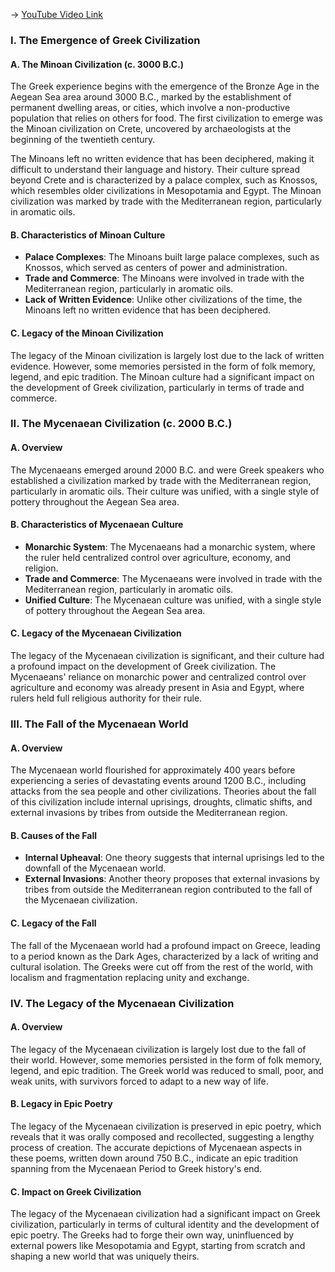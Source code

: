 -> [YouTube Video Link](https://www.youtube.com/watch?v=GDNTsdtbKy8&list=PL023BCE5134243987&index=2&pp=iAQB)

### I. The Emergence of Greek Civilization
#### A. The Minoan Civilization (c. 3000 B.C.)

The Greek experience begins with the emergence of the Bronze Age in the Aegean Sea area around 3000 B.C., marked by the establishment of permanent dwelling areas, or cities, which involve a non-productive population that relies on others for food. The first civilization to emerge was the Minoan civilization on Crete, uncovered by archaeologists at the beginning of the twentieth century.

The Minoans left no written evidence that has been deciphered, making it difficult to understand their language and history. Their culture spread beyond Crete and is characterized by a palace complex, such as Knossos, which resembles older civilizations in Mesopotamia and Egypt. The Minoan civilization was marked by trade with the Mediterranean region, particularly in aromatic oils.

#### B. Characteristics of Minoan Culture

- **Palace Complexes**: The Minoans built large palace complexes, such as Knossos, which served as centers of power and administration.
- **Trade and Commerce**: The Minoans were involved in trade with the Mediterranean region, particularly in aromatic oils.
- **Lack of Written Evidence**: Unlike other civilizations of the time, the Minoans left no written evidence that has been deciphered.

#### C. Legacy of the Minoan Civilization

The legacy of the Minoan civilization is largely lost due to the lack of written evidence. However, some memories persisted in the form of folk memory, legend, and epic tradition. The Minoan culture had a significant impact on the development of Greek civilization, particularly in terms of trade and commerce.

### II. The Mycenaean Civilization (c. 2000 B.C.)
#### A. Overview

The Mycenaeans emerged around 2000 B.C. and were Greek speakers who established a civilization marked by trade with the Mediterranean region, particularly in aromatic oils. Their culture was unified, with a single style of pottery throughout the Aegean Sea area.

#### B. Characteristics of Mycenaean Culture

- **Monarchic System**: The Mycenaeans had a monarchic system, where the ruler held centralized control over agriculture, economy, and religion.
- **Trade and Commerce**: The Mycenaeans were involved in trade with the Mediterranean region, particularly in aromatic oils.
- **Unified Culture**: The Mycenaean culture was unified, with a single style of pottery throughout the Aegean Sea area.

#### C. Legacy of the Mycenaean Civilization

The legacy of the Mycenaean civilization is significant, and their culture had a profound impact on the development of Greek civilization. The Mycenaeans' reliance on monarchic power and centralized control over agriculture and economy was already present in Asia and Egypt, where rulers held full religious authority for their rule.

### III. The Fall of the Mycenaean World
#### A. Overview

The Mycenaean world flourished for approximately 400 years before experiencing a series of devastating events around 1200 B.C., including attacks from the sea people and other civilizations. Theories about the fall of this civilization include internal uprisings, droughts, climatic shifts, and external invasions by tribes from outside the Mediterranean region.

#### B. Causes of the Fall

- **Internal Upheaval**: One theory suggests that internal uprisings led to the downfall of the Mycenaean world.
- **External Invasions**: Another theory proposes that external invasions by tribes from outside the Mediterranean region contributed to the fall of the Mycenaean civilization.

#### C. Legacy of the Fall

The fall of the Mycenaean world had a profound impact on Greece, leading to a period known as the Dark Ages, characterized by a lack of writing and cultural isolation. The Greeks were cut off from the rest of the world, with localism and fragmentation replacing unity and exchange.

### IV. The Legacy of the Mycenaean Civilization
#### A. Overview

The legacy of the Mycenaean civilization is largely lost due to the fall of their world. However, some memories persisted in the form of folk memory, legend, and epic tradition. The Greek world was reduced to small, poor, and weak units, with survivors forced to adapt to a new way of life.

#### B. Legacy in Epic Poetry

The legacy of the Mycenaean civilization is preserved in epic poetry, which reveals that it was orally composed and recollected, suggesting a lengthy process of creation. The accurate depictions of Mycenaean aspects in these poems, written down around 750 B.C., indicate an epic tradition spanning from the Mycenaean Period to Greek history's end.

#### C. Impact on Greek Civilization

The legacy of the Mycenaean civilization had a significant impact on Greek civilization, particularly in terms of cultural identity and the development of epic poetry. The Greeks had to forge their own way, uninfluenced by external powers like Mesopotamia and Egypt, starting from scratch and shaping a new world that was uniquely theirs.